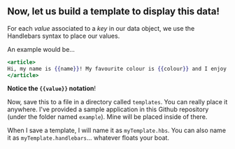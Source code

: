 ## Now, let us build a template to display this data!

For each *value* associated to a *key* in our data object, we use the Handlebars syntax to place our values.

An example would be...

```handlebars
<article>
Hi, my name is {{name}}! My favourite colour is {{colour}} and I enjoy eating at {{restaurant}}!
</article>
```

**Notice the `{{value}}` notation**!

Now, save this to a file in a directory called `templates`. You can really place it anywhere. I've provided a sample application in this Github repository (under the folder named `example`). Mine will be placed inside of there.

When I save a template, I will name it as `myTemplate.hbs`. You can also name it as `myTemplate.handlebars`... whatever floats your boat.
